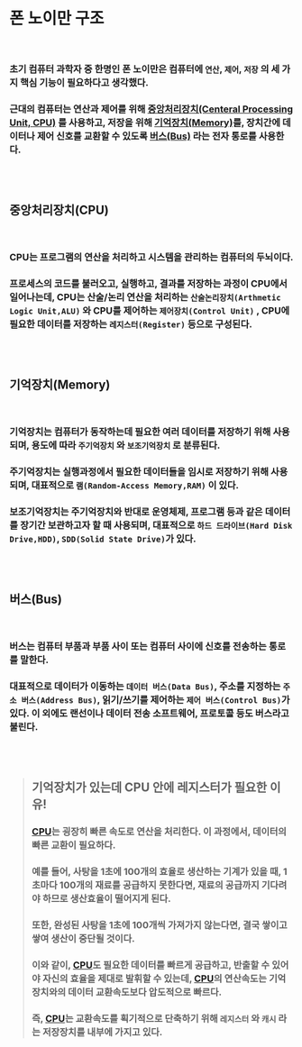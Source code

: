 # **폰 노이만 구조**

<br>

### 초기 컴퓨터 과학자 중 한명인 폰 노이만은 컴퓨터에 `연산`, `제어`, `저장` 의 세 가지 핵심 기능이 필요하다고 생각했다.
### 근대의 컴퓨터는 연산과 제어를 위해 [**중앙처리장치(Centeral Processing Unit, CPU)**](#중앙처리장치cpu) 를 사용하고, 저장을 위해 [**기억장치(Memory)**](#기억장치memory)를, 장치간에 데이터나 제어 신호를 교환할 수 있도록 [**버스(Bus)**](#버스bus) 라는 전자 통로를 사용한다.

<br>
<br>

## **중앙처리장치(CPU)**

<br>

### CPU는 프로그램의 연산을 처리하고 시스템을 관리하는 **컴퓨터의 두뇌**이다.
### 프로세스의 코드를 불러오고, 실행하고, 결과를 저장하는 과정이 CPU에서 일어나는데, CPU는 산술/논리 연산을 처리하는 `산술논리장치(Arthmetic Logic Unit,ALU)` 와 CPU를 제어하는 `제어장치(Control Unit)` , CPU에 필요한 데이터를 저장하는 **`레지스터(Register)`** 등으로 구성된다.

<br><br>

## **기억장치(Memory)**

<br>

### 기억장치는 **컴퓨터가 동작하는데 필요한 여러 데이터를 저장하기 위해 사용**되며, 용도에 따라 **`주기억장치`** 와 **`보조기억장치`** 로 분류된다.
### 주기억장치는 실행과정에서 필요한 데이터들을 **임시로 저장하기 위해 사용**되며, 대표적으로 **`램(Random-Access Memory,RAM)`** 이 있다.
### 보조기억장치는 주기억장치와 반대로 운영체제, 프로그램 등과 같은 데이터를 장기간 보관하고자 할 때 사용되며, 대표적으로 `하드 드라이브(Hard Disk Drive,HDD)`, `SDD(Solid State Drive)`가 있다.

<br><br>

## **버스(Bus)**

<br>

### 버스는 **컴퓨터 부품과 부품 사이 또는 컴퓨터 사이에 신호를 전송하는 통로**를 말한다.
### 대표적으로 데이터가 이동하는 `데이터 버스(Data Bus)`, 주소를 지정하는 `주소 버스(Address Bus)`, 읽기/쓰기를 제어하는 `제어 버스(Control Bus)`가 있다. 이 외에도 랜선이나 데이터 전송 소프트웨어, 프로토콜 등도 버스라고 불린다.


<br><br>

> ## **기억장치가 있는데 CPU 안에 레지스터가 필요한 이유!**
> ### [**CPU**](#중앙처리장치)는 굉장히 빠른 속도로 연산을 처리한다. 이 과정에서, 데이터의 빠른 교환이 필요하다.
> ### 예를 들어, 사탕을 1초에 100개의 효율로 생산하는 기계가 있을 때, 1초마다 100개의 재료를 공급하지 못한다면, 재료의 공급까지 기다려야 하므로 생산효율이 떨어지게 된다.
> ### 또한, 완성된 사탕을 1초에 100개씩 가져가지 않는다면, 결국 쌓이고 쌓여 생산이 중단될 것이다.
> ### 이와 같이, [**CPU**](#중앙처리장치cpu)도 필요한 데이터를 빠르게 공급하고, 반출할 수 있어야 자신의 효율을 제대로 발휘할 수 있는데, **[CPU](#중앙처리장치cpu)의 연산속도는 기억장치와의 데이터 교환속도보다 압도적으로 빠르다.**
> ### 즉, [**CPU**](#중앙처리장치cpu)는 교환속도를 획기적으로 단축하기 위해 **`레지스터`** 와 **`캐시`** 라는 저장장치를 내부에 가지고 있다.